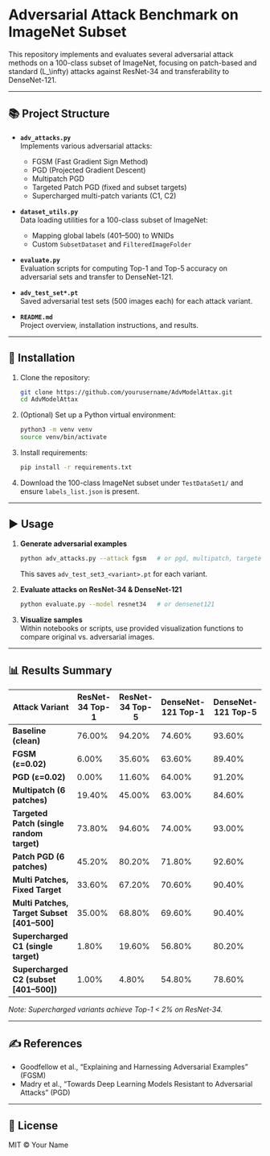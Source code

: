 # Adversarial Attack Benchmark on ImageNet Subset

This repository implements and evaluates several adversarial attack methods on a 100-class subset of ImageNet, focusing on patch-based and standard \(L_\infty\) attacks against ResNet-34 and transferability to DenseNet-121.

---

## 📚 Project Structure

- **`adv_attacks.py`**  
  Implements various adversarial attacks:
  - FGSM (Fast Gradient Sign Method)
  - PGD (Projected Gradient Descent)
  - Multipatch PGD
  - Targeted Patch PGD (fixed and subset targets)
  - Supercharged multi-patch variants (C1, C2)

- **`dataset_utils.py`**  
  Data loading utilities for a 100-class subset of ImageNet:
  - Mapping global labels (401–500) to WNIDs
  - Custom `SubsetDataset` and `FilteredImageFolder`

- **`evaluate.py`**  
  Evaluation scripts for computing Top-1 and Top-5 accuracy on adversarial sets and transfer to DenseNet-121.

- **`adv_test_set*.pt`**  
  Saved adversarial test sets (500 images each) for each attack variant.

- **`README.md`**  
  Project overview, installation instructions, and results.

---

## 🚀 Installation

1. Clone the repository:
   ```bash
   git clone https://github.com/yourusername/AdvModelAttax.git
   cd AdvModelAttax
   ```

2. (Optional) Set up a Python virtual environment:
   ```bash
   python3 -m venv venv
   source venv/bin/activate
   ```

3. Install requirements:
   ```bash
   pip install -r requirements.txt
   ```

4. Download the 100-class ImageNet subset under `TestDataSet1/` and ensure `labels_list.json` is present.

---

## ▶️ Usage

1. **Generate adversarial examples**
   ```bash
   python adv_attacks.py --attack fgsm   # or pgd, multipatch, targeted, C1, C2
   ```
   This saves `adv_test_set3_<variant>.pt` for each variant.

2. **Evaluate attacks on ResNet-34 & DenseNet-121**
   ```bash
   python evaluate.py --model resnet34   # or densenet121
   ```

3. **Visualize samples**  
   Within notebooks or scripts, use provided visualization functions to compare original vs. adversarial images.

---

## 📊 Results Summary

| Attack Variant                                  | ResNet-34 Top-1 | ResNet-34 Top-5 | DenseNet-121 Top-1 | DenseNet-121 Top-5 |
|-------------------------------------------------|-----------------|-----------------|--------------------|--------------------|
| **Baseline (clean)**                            | 76.00%          | 94.20%          | 74.60%             | 93.60%             |
| **FGSM (ε=0.02)**                               | 6.00%           | 35.60%          | 63.60%             | 89.40%             |
| **PGD (ε=0.02)**                                | 0.00%           | 11.60%          | 64.00%             | 91.20%             |
| **Multipatch (6 patches)**                      | 19.40%          | 45.00%          | 63.00%             | 84.60%             |
| **Targeted Patch (single random target)**       | 73.80%          | 94.60%          | 74.00%             | 93.00%             |
| **Patch PGD (6 patches)**                      | 45.20%          | 80.20%          | 71.80%             | 92.60%             |
| **Multi Patches, Fixed Target**                 | 33.60%          | 67.20%          | 70.60%             | 90.40%             |
| **Multi Patches, Target Subset [401–500]**      | 35.00%          | 68.80%          | 69.60%             | 90.40%             |
| **Supercharged C1 (single target)**             | 1.80%           | 19.60%          | 56.80%             | 80.20%             |
| **Supercharged C2 (subset [401–500])**          | 1.00%           | 4.80%           | 54.80%             | 78.60%             |

*Note: Supercharged variants achieve Top-1 < 2% on ResNet-34.*

---

## ✍️ References

- Goodfellow et al., “Explaining and Harnessing Adversarial Examples” (FGSM)
- Madry et al., “Towards Deep Learning Models Resistant to Adversarial Attacks” (PGD)

---

## 🔗 License

MIT © Your Name
